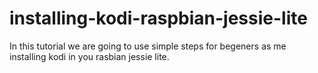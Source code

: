 # installing-kodi-raspbian-jessie-lite
In this tutorial we are going to use simple steps for begeners as me installing kodi in you rasbian jessie lite.
